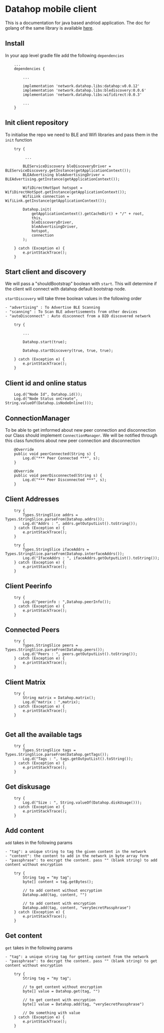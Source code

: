 # Datahop mobile client

This is a documentation for java based andriod application. The doc for golang of the same library is available [here](https://pkg.go.dev/github.com/datahop/ipfs-lite@v0.0.12/mobile).

## Install

In your app level gradle file add the following `dependencies`

```
    ...
    dependencies {

        ...
        
        implementation 'network.datahop.libs:datahop:v0.0.12'
        implementation 'network.datahop.libs:blediscovery:0.0.6'
        implementation 'network.datahop.libs:wifidirect:0.0.3'

        ...
    }

```

## Init client repository

To initialise the repo we need to BLE and Wifi libraries and pass them in the `init` function

```
    try {

         ...

        BLEServiceDiscovery bleDiscoveryDriver = BLEServiceDiscovery.getInstance(getApplicationContext());
        BLEAdvertising bleAdvertisingDriver = BLEAdvertising.getInstance(getApplicationContext());

        WifiDirectHotSpot hotspot = WifiDirectHotSpot.getInstance(getApplicationContext());
        WifiLink connection = WifiLink.getInstance(getApplicationContext());

        Datahop.init(
            getApplicationContext().getCacheDir() + "/" + root,
            this,
            bleDiscoveryDriver,
            bleAdvertisingDriver,
            hotspot,
            connection
        );

    } catch (Exception e) {
        e.printStackTrace();
    }

```

## Start client and discovery

We will pass a "shouldBootstrap" boolean with `start`. This will determine if the client will connect with datahop default bootstrap node.

`startDiscovery` will take three boolean values in the following order
    
    - "advertising" : To Advertise BLE Scanning
	- "scanning" : To Scan BLE advertisements from other devices
	- "autoDisconnect" : Auto disconnect from a D2D discovered network

```
    try {

        ...

        Datahop.start(true);

        Datahop.startDiscovery(true, true, true);

    } catch (Exception e) {
        e.printStackTrace();
    }

```

## Client id and online status

```
    Log.d("Node Id", Datahop.id());
    Log.d("Node Status onCreate", String.valueOf(Datahop.isNodeOnline()));
```

## ConnectionManager

To be able to get imformed about new peer connection and disconnection our Class should implement `ConnectionManager`. We will be notified through this class functions about new peer connection and disconnection

```
    @Override
    public void peerConnected(String s) {
        Log.d("*** Peer Connected ***", s);
    }

    @Override
    public void peerDisconnected(String s) {
        Log.d("*** Peer Disconnected ***", s);
    }
```

## Client Addresses

```
    try {
        Types.StringSlice addrs = Types.StringSlice.parseFrom(Datahop.addrs());
        Log.d("Addrs : ", addrs.getOutputList().toString());
    } catch (Exception e) {
        e.printStackTrace();
    }

    try {
        Types.StringSlice ifaceAddrs = Types.StringSlice.parseFrom(Datahop.interfaceAddrs());
        Log.d("IfaceAddrs : ", ifaceAddrs.getOutputList().toString());
    } catch (Exception e) {
        e.printStackTrace();
    }
```

## Client Peerinfo

```
    try {
        Log.d("peerinfo : ",Datahop.peerInfo());
    } catch (Exception e) {
        e.printStackTrace();
    }
```

## Connected Peers

```
    try {
        Types.StringSlice peers = Types.StringSlice.parseFrom(Datahop.peers());
        Log.d("Peers : ", peers.getOutputList().toString());
    } catch (Exception e) {
        e.printStackTrace();
    }
```

## Client Matrix

```
    try {
        String matrix = Datahop.matrix();
        Log.d("matrix : ",matrix);
    } catch (Exception e) {
        e.printStackTrace();
    }
    
```

## Get all the available tags

```
    try {
        Types.StringSlice tags = Types.StringSlice.parseFrom(Datahop.getTags());
        Log.d("Tags : ", tags.getOutputList().toString());
    } catch (Exception e) {
        e.printStackTrace();
    }
``` 

## Get diskusage

```
    try {
        Log.d("Size : ", String.valueOf(Datahop.diskUsage()));
    } catch (Exception e) {
        e.printStackTrace();
    }
``` 

## Add content

`add` takes in the following params

    - "tag": a unique string to tag the given content in the network
	- "content": the content to add in the network in byte array form
	- "passphrase": to encrypt the content. pass "" (blank string) to add content without encryption


```
    try {
        String tag = "my tag";
        byte[] content = tag.getBytes();

        // to add content without encryption
        Datahop.add(tag, content, "")

        // to add content with encryption
        Datahop.add(tag, content, "verySecretPassphrase")
    } catch (Exception e) {
        e.printStackTrace();
    }
```

## Get content

`get` takes in the following params

    - "tag": a unique string tag for getting content from the network
	- "passphrase": to decrypt the content. pass "" (blank string) to get content without encryption
```
    try {
        String tag = "my tag";

        // to get content without encryption
        byte[] value = Datahop.get(tag, "")

        // to get content with encryption
        byte[] value = Datahop.add(tag, "verySecretPassphrase")

        // Do something with value
    } catch (Exception e) {
        e.printStackTrace();
    }
```